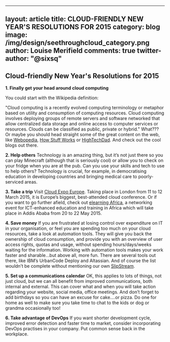 ---
layout: article
title: CLOUD-FRIENDLY NEW YEAR'S RESOLUTIONS FOR 2015
category: blog
image: /img/design/seethroughcloud_category.png
author: Louise Merifield
comments: true
twitter-author: "@sixsq"
--

Cloud-friendly New Year's Resolutions for 2015
------

**1. Finally get your head around cloud computing** 

You could start with the Wikipedia definition: 

"Cloud computing is a recently evolved computing terminology or metaphor based on utility and consumption of computing resources. Cloud computing involves deploying groups of remote servers and software networked that allow centralized data storage and online access to computer services or resources. Clouds can be classified as public, private or hybrid."
What??? 
Or maybe you should head straight some of the great content on the web, like [Webopedia](http://www.webopedia.com/TERM/C/cloud_computing.html), [How Stuff Works](http://computer.howstuffworks.com/cloud-computing/cloud-computing.htm) or [HighTechDad](http://www.hightechdad.com/2013/02/14/the-10-best-and-worst-cloud-computing-explained-videos-on-youtube/). And check out the cool blogs out there.

**2. Help others**
Technology is an amazing thing, but it’s not just there so you can play Minecraft (although that is seriously cool) or allow you to check on your fridge when you are at the pub. Can you use your skills and tech to use to help others? Technology is crucial, for example, in democratising education in developing countries and bringing medical care to poorly-serviced areas.

**3. Take a trip**
Visit [Cloud Expo Europe](http://www.cloudexpoeurope.com/). Taking place in London from 11 to 12 March 2015, it is Europe’s biggest, best-attended cloud conference. Or if you want to go further afield, check out [elearning Africa](http://www.elearning-africa.com/), a networking event for ICT-enhanced education and training in Africa which will take place in Addis Ababa from 20 to 22 May 2015.

**4. Save money**
If you are frustrated at losing control over expenditure on IT in your organisation, or feel you are spending too much on your cloud resources, take a look at automation tools. They will give you back the ownership of cloud consumption, and provide you with an overview of user access rights, quotas and usage, without spending hours/days/weeks waiting for the information. Working with automation tools makes your work faster and sharable…but above all, more fun. There are several tools out there, like IBM’s UrbanCode Deploy and Altassian. And of course the list wouldn’t be complete without mentioning our own [SlipStream](http://sixsq.com/products/slipstream.html).

**5.	Set up a communications calendar**
OK, this applies to lots of things, not just cloud, but we can all benefit from improved communications, both internal and external. This can cover what and when you will take action regarding your website, social media, office meetings. And don’t forget to add birthdays so you can have an excuse for cake….or pizza. Do one for home as well to make sure you take time to chat to the kids or dog or grandma occasionally too!

**6.	Take advantage of DevOps**
If you want shorter development cycle, improved error detection and faster time to market, consider incorporating DevOps practises in your company. Put common sense back in the workplace. 
